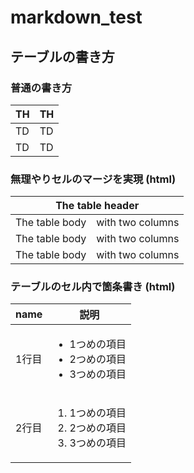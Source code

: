 # markdown_test

## テーブルの書き方

### 普通の書き方

| TH | TH |
| --- | --- |
| TD | TD |
| TD | TD |

### 無理やりセルのマージを実現 (html)

<table>
  <thead>
    <tr>
      <th colspan="2">The table header</th>
    </tr>
  </thead>
  <tbody>
    <tr>
      <td>The table body</td>
      <td>with two columns</td>
    </tr>
    <tr>
      <td>The table body</td>
      <td>with two columns</td>
    </tr>
    <tr>
      <td>The table body</td>
      <td>with two columns</td>
    </tr>
  </tbody>
</table>


### テーブルのセル内で箇条書き (html)

<table>
  <thead>
    <th>name</th>
    <th>説明</th>
  </thead>
  <tbody>
    <tr>
      <td>1行目</td>
      <td>
        <ul>
          <li>1つめの項目</li>
          <li>2つめの項目</li>
          <li>3つめの項目</li>
        </ul>
      </td>
    </tr>
    <tr>
      <td>2行目</td>
      <td>
        <ol>
          <li>1つめの項目</li>
          <li>2つめの項目</li>
          <li>3つめの項目</li>
        </ol>
      </td>
    </tr>
  </tbody>
</table>
